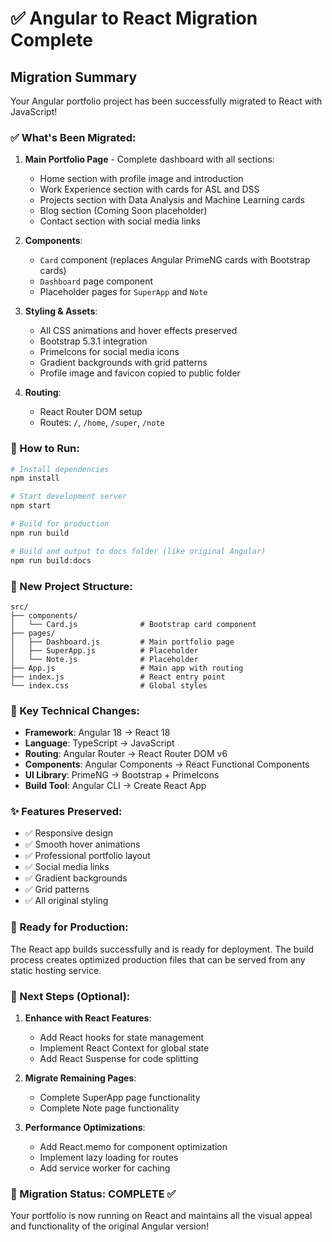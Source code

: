 # ✅ Angular to React Migration Complete

## Migration Summary

Your Angular portfolio project has been successfully migrated to React with JavaScript!

### ✅ What's Been Migrated:

1. **Main Portfolio Page** - Complete dashboard with all sections:
   - Home section with profile image and introduction
   - Work Experience section with cards for ASL and DSS
   - Projects section with Data Analysis and Machine Learning cards
   - Blog section (Coming Soon placeholder)
   - Contact section with social media links

2. **Components**:
   - `Card` component (replaces Angular PrimeNG cards with Bootstrap cards)
   - `Dashboard` page component
   - Placeholder pages for `SuperApp` and `Note`

3. **Styling & Assets**:
   - All CSS animations and hover effects preserved
   - Bootstrap 5.3.1 integration
   - PrimeIcons for social media icons
   - Gradient backgrounds with grid patterns
   - Profile image and favicon copied to public folder

4. **Routing**:
   - React Router DOM setup
   - Routes: `/`, `/home`, `/super`, `/note`

### 🚀 How to Run:

```bash
# Install dependencies
npm install

# Start development server
npm start

# Build for production
npm run build

# Build and output to docs folder (like original Angular)
npm run build:docs
```

### 📁 New Project Structure:

```
src/
├── components/
│   └── Card.js              # Bootstrap card component
├── pages/
│   ├── Dashboard.js         # Main portfolio page
│   ├── SuperApp.js          # Placeholder
│   └── Note.js              # Placeholder
├── App.js                   # Main app with routing
├── index.js                 # React entry point
└── index.css                # Global styles
```

### 🔧 Key Technical Changes:

- **Framework**: Angular 18 → React 18
- **Language**: TypeScript → JavaScript
- **Routing**: Angular Router → React Router DOM v6
- **Components**: Angular Components → React Functional Components
- **UI Library**: PrimeNG → Bootstrap + PrimeIcons
- **Build Tool**: Angular CLI → Create React App

### ✨ Features Preserved:

- ✅ Responsive design
- ✅ Smooth hover animations
- ✅ Professional portfolio layout
- ✅ Social media links
- ✅ Gradient backgrounds
- ✅ Grid patterns
- ✅ All original styling

### 🎯 Ready for Production:

The React app builds successfully and is ready for deployment. The build process creates optimized production files that can be served from any static hosting service.

### 📝 Next Steps (Optional):

1. **Enhance with React Features**:
   - Add React hooks for state management
   - Implement React Context for global state
   - Add React Suspense for code splitting

2. **Migrate Remaining Pages**:
   - Complete SuperApp page functionality
   - Complete Note page functionality

3. **Performance Optimizations**:
   - Add React.memo for component optimization
   - Implement lazy loading for routes
   - Add service worker for caching

### 🎉 Migration Status: COMPLETE ✅

Your portfolio is now running on React and maintains all the visual appeal and functionality of the original Angular version!